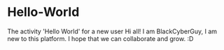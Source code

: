# Hello-World
The activity 'Hello World' for a new user
Hi all! I am BlackCyberGuy, I am new to this platform. I hope that we can collaborate and grow. :D

